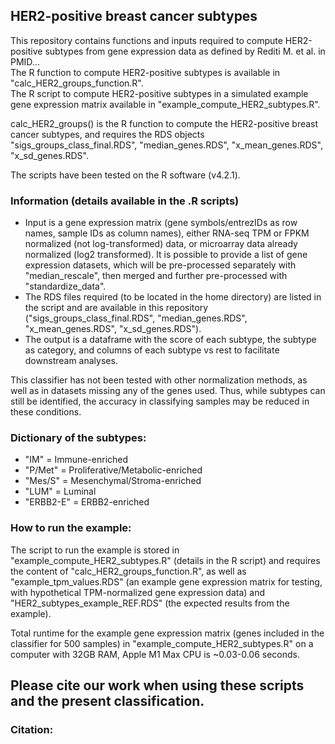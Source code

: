 ## HER2-positive breast cancer subtypes
This repository contains functions and inputs required to compute HER2-positive subtypes from gene expression data as defined by Rediti M. et al. in PMID...  
The R function to compute HER2-positive subtypes is available in "calc_HER2_groups_function.R".  
The R script to compute HER2-positive subtypes in a simulated example gene expression matrix available in "example_compute_HER2_subtypes.R".

calc_HER2_groups() is the R function to compute the HER2-positive breast cancer subtypes, and requires the RDS objects "sigs_groups_class_final.RDS", "median_genes.RDS", "x_mean_genes.RDS", "x_sd_genes.RDS".

The scripts have been tested on the R software (v4.2.1).


### Information (details available in the .R scripts)
- Input is a gene expression matrix (gene symbols/entrezIDs as row names, sample IDs as column names), either RNA-seq TPM or FPKM normalized (not log-transformed) data, or microarray data already normalized (log2 transformed). 
It is possible to provide a list of gene expression datasets, which will be pre-processed separately with "median_rescale", then merged and further pre-processed with "standardize_data".
- The RDS files required (to be located in the home directory) are listed in the script and are available in this repository ("sigs_groups_class_final.RDS", "median_genes.RDS", "x_mean_genes.RDS", "x_sd_genes.RDS").
- The output is a dataframe with the score of each subtype, the subtype as category, and columns of each subtype vs rest to facilitate downstream analyses.

This classifier has not been tested with other normalization methods, as well as in datasets missing any of the genes used. Thus, while subtypes can still be identified, the accuracy in classifying samples may be reduced in these conditions.


### Dictionary of the subtypes:
- "IM" = Immune-enriched          
- "P/Met" = Proliferative/Metabolic-enriched  
- "Mes/S" = Mesenchymal/Stroma-enriched  
- "LUM" = Luminal  
- "ERBB2-E" = ERBB2-enriched  


### How to run the example:
The script to run the example is stored in "example_compute_HER2_subtypes.R" (details in the R script) and requires the content of "calc_HER2_groups_function.R", as well as "example_tpm_values.RDS" (an example gene expression matrix for testing, with hypothetical TPM-normalized gene expression data) and "HER2_subtypes_example_REF.RDS" (the expected results from the example).

Total runtime for the example gene expression matrix (genes included in the classifier for 500 samples) in "example_compute_HER2_subtypes.R" on a computer with 32GB RAM, Apple M1 Max CPU is ~0.03-0.06 seconds.

## Please cite our work when using these scripts and the present classification.

### Citation:




